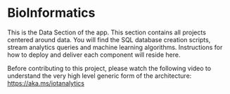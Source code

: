 # BioInformatics
This is the Data Section of the app.  This section contains all projects centered around data.  You will
find the SQL database creation scripts, stream analytics queries and machine learning algorithms.  Instructions
for how to deploy and deliver each component will reside here.

Before contributing to this project, please watch the following video to understand the very high 
level generic form of the architecture: https://aka.ms/iotanalytics 
